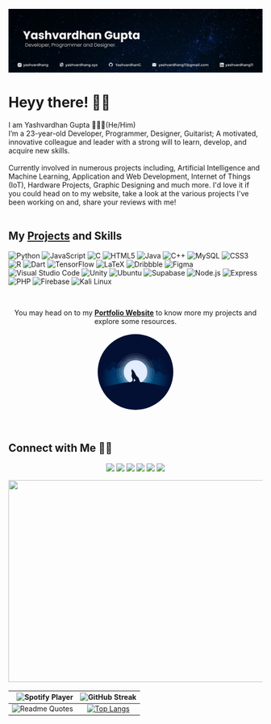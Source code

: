 [![MastHead](https://raw.githubusercontent.com/yashvardhang/yashvardhang/master/Banner.png)](https://www.yashvardhang.xyz)

# Heyy there! 👋🏻

I am Yashvardhan Gupta 🙋🏻‍♂️(He/Him) 
<br>
I’m a 23-year-old Developer, Programmer, Designer, Guitarist; A motivated, innovative colleague and leader with a strong will to learn, develop, and acquire new skills. <br><br>
Currently involved in numerous projects including, Artificial Intelligence and Machine Learning, Application and Web Development, Internet of Things (IoT), Hardware Projects, Graphic Designing and much more. I'd love it if you could head on to my website, take a look at the various projects I've been working on and, share your reviews with me!<br><br>

## My [Projects](http://www.yashvardhang.xyz) and Skills

![Python](https://img.shields.io/static/v1?style=for-the-badge&message=Python&color=3776AB&logo=Python&logoColor=FFFFFF&label=)
![JavaScript](https://img.shields.io/static/v1?style=for-the-badge&message=JavaScript&color=222222&logo=JavaScript&logoColor=F7DF1E&label=)
![C](https://img.shields.io/static/v1?style=for-the-badge&message=C&color=222222&logo=C&logoColor=A8B9CC&label=)
![HTML5](https://img.shields.io/static/v1?style=for-the-badge&message=HTML5&color=E34F26&logo=HTML5&logoColor=FFFFFF&label=)
![Java](https://img.shields.io/badge/-Java-000?&logo=Java&logoColor=007396)
![C++](https://img.shields.io/static/v1?style=for-the-badge&message=C%2B%2B&color=00599C&logo=C%2B%2B&logoColor=FFFFFF&label=)
![MySQL](https://img.shields.io/static/v1?style=for-the-badge&message=MySQL&color=4479A1&logo=MySQL&logoColor=FFFFFF&label=)
![CSS3](https://img.shields.io/static/v1?style=for-the-badge&message=CSS3&color=1572B6&logo=CSS3&logoColor=FFFFFF&label=)
![R](https://img.shields.io/static/v1?style=for-the-badge&message=R&color=276DC3&logo=R&logoColor=FFFFFF&label=)
![Dart](https://img.shields.io/static/v1?style=for-the-badge&message=Dart&color=0175C2&logo=Dart&logoColor=FFFFFF&label=)
![TensorFlow](https://img.shields.io/static/v1?style=for-the-badge&message=TensorFlow&color=FF6F00&logo=TensorFlow&logoColor=FFFFFF&label=)
![LaTeX](https://img.shields.io/static/v1?style=for-the-badge&message=LaTeX&color=008080&logo=LaTeX&logoColor=FFFFFF&label=)
![Dribbble](https://img.shields.io/static/v1?style=for-the-badge&message=Dribbble&color=EA4C89&logo=Dribbble&logoColor=FFFFFF&label=)
![Figma](https://img.shields.io/static/v1?style=for-the-badge&message=Figma&color=F24E1E&logo=Figma&logoColor=FFFFFF&label=)
![Visual Studio Code](https://img.shields.io/static/v1?style=for-the-badge&message=Visual+Studio+Code&color=007ACC&logo=Visual+Studio+Code&logoColor=FFFFFF&label=)
![Unity](https://img.shields.io/static/v1?style=for-the-badge&message=Unity&color=222222&logo=Unity&logoColor=FFFFFF&label=)
![Ubuntu](https://img.shields.io/static/v1?style=for-the-badge&message=Ubuntu&color=E95420&logo=Ubuntu&logoColor=FFFFFF&label=)
![Supabase](https://img.shields.io/static/v1?style=for-the-badge&message=Supabase&color=222222&logo=Supabase&logoColor=3ECF8E&label=)
![Node.js](https://img.shields.io/static/v1?style=for-the-badge&message=Node.js&color=339933&logo=Node.js&logoColor=FFFFFF&label=)
![Express](https://img.shields.io/static/v1?style=for-the-badge&message=Express&color=000000&logo=Express&logoColor=FFFFFF&label=)
![PHP](https://img.shields.io/static/v1?style=for-the-badge&message=PHP&color=777BB4&logo=PHP&logoColor=FFFFFF&label=)
![Firebase](https://img.shields.io/static/v1?style=for-the-badge&message=Firebase&color=222222&logo=Firebase&logoColor=FFCA28&label=)
![Kali Linux](https://img.shields.io/static/v1?style=for-the-badge&message=Kali+Linux&color=557C94&logo=Kali+Linux&logoColor=FFFFFF&label=)


<br>
<p align = 'center'>
  You may head on to my <b><a href = 'http://www.yashvardhang.xyz'>Portfolio Website</a></b> to know more my projects and explore some resources. <br><br>
  <a href = "http://www.yashvardhang.xyz"><img src = 'Wolf_1.jpg' height='150' width = '150' style="border-radius: 100%;"></a>
</p>
<br>

## Connect with Me 🤝🏻

<p align="center">
  <a href = "https://www.instagram.com/yashvardhang/"><img src="https://img.shields.io/badge/Instagram-E4405F?style=for-the-badge&logo=instagram&logoColor=white" /></a>
  <a href = "http://www.yashvardhang.xyz"><img src="https://img.shields.io/badge/website-000000?style=for-the-badge&logo=About.me&logoColor=white" /></a>
  <a href = "https://www.linkedin.com/in/yashvardhang11/"><img src="https://img.shields.io/badge/LinkedIn-0077B5?style=for-the-badge&logo=linkedin&logoColor=white" /></a>
  <a href = "https://dribbble.com/yashvardhang"><img src="https://img.shields.io/badge/Dribbble-EA4C89?style=for-the-badge&logo=dribbble&logoColor=white" /></a>
  <a href = "mailto:yashvardhang11@protonmail.com"><img src="https://img.shields.io/badge/ProtonMail-8B89CC?style=for-the-badge&logo=protonmail&logoColor=white" /></a>
  <a href = "mailto:yashvardhang11@gmail.com"><img src="https://img.shields.io/badge/Gmail-D14836?style=for-the-badge&logo=gmail&logoColor=white" /></a>
</p>

<img src="space.gif" width="1128" height="400"/>

<!-- Markdown -->
| ![Spotify Player](https://spotify-readme-iota-plum.vercel.app/api?theme=dark) |![GitHub Streak](https://github-readme-streak-stats.herokuapp.com/?user=yashvardhang&theme=dark) |
| --:  | :-: |
|![Readme Quotes](https://quotes-github-readme.vercel.app/api?theme=dracula&type=horizontal)|[![Top Langs](https://github-readme-stats.vercel.app/api/top-langs/?username=yashvardhang&theme=github_dark&layout=compact)](https://github.com/yashvardhang/github-readme-stats)|
